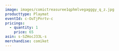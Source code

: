 ```yaml
---
image: images/comictreasuree1qphmlvegagggy_q_z.jpg
producttype: Playmat
eventId: c-OuTjPnrtv-c
pricings:
  - quantity: 1
    price: 65
asin: s-SZHocJ33L-s
merchandise: comiket
---
```

